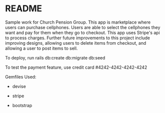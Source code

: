 # README

Sample work for Church Pension Group. 
This app is marketplace where users can purchase cellphones. Users are able to select the cellphones they want and pay for them when they go to checkout. This app uses Stripe's api to process charges. Further future improvements to this project include improving designs, allowing users to delete items from checkout, and allowing a user to post items to sell. 

To deploy, run rails db:create db:migrate db:seed

To test the payment feature, use credit card #4242-4242-4242-4242

Gemfiles Used:

* devise

* stripe

* bootstrap




